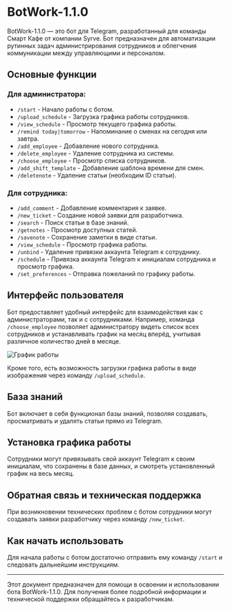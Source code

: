 # BotWork-1.1.0

BotWork-1.1.0 — это бот для Telegram, разработанный для команды Смарт Кафе от компании Syrve. Бот предназначен для автоматизации рутинных задач администрирования сотрудников и облегчения коммуникации между управляющими и персоналом.

## Основные функции

### Для администратора:

- `/start` - Начало работы с ботом.
- `/upload_schedule` - Загрузка графика работы сотрудников.
- `/view_schedule` - Просмотр текущего графика работы.
- `/remind today|tomorrow` - Напоминание о сменах на сегодня или завтра.
- `/add_employee` - Добавление нового сотрудника.
- `/delete_employee` - Удаление сотрудника из системы.
- `/choose_employee` - Просмотр списка сотрудников.
- `/add_shift_template` - Добавление шаблона времени для смен.
- `/deletenote` - Удаление статьи (необходим ID статьи).

### Для сотрудника:

- `/add_comment` - Добавление комментария к заявке.
- `/new_ticket` - Создание новой заявки для разработчика.
- `/search` - Поиск статьи в базе знаний.
- `/getnotes` - Просмотр доступных статей.
- `/savenote` - Сохранение заметки в виде статьи.
- `/view_schedule` - Просмотр графика работы.
- `/unbind` - Удаление привязки аккаунта Telegram к сотруднику.
- `/schedule` - Привязка аккаунта Telegram к инициалам сотрудника и просмотр графика.
- `/set_preferences` - Отправка пожеланий по графику работы.

## Интерфейс пользователя

Бот предоставляет удобный интерфейс для взаимодействия как с администраторами, так и с сотрудниками. Например, команда `/choose_employee` позволяет администратору видеть список всех сотрудников и устанавливать график на месяц вперёд, учитывая различное количество дней в месяце.

![График работы](https://github.com/WoLand-Q/BotWork-1.1.0/assets/72334898/45a62efd-000c-465c-996c-0bc3dd444ecb)

Кроме того, есть возможность загрузки графика работы в виде изображения через команду `/upload_schedule`.

## База знаний

Бот включает в себя функционал базы знаний, позволяя создавать, просматривать и удалять статьи прямо из Telegram.

## Установка графика работы

Сотрудники могут привязывать свой аккаунт Telegram к своим инициалам, что сохранены в базе данных, и смотреть установленный график на весь месяц.

## Обратная связь и техническая поддержка

При возникновении технических проблем с ботом сотрудники могут создавать заявки разработчику через команду `/new_ticket`.

## Как начать использовать

Для начала работы с ботом достаточно отправить ему команду `/start` и следовать дальнейшим инструкциям.

---

Этот документ предназначен для помощи в освоении и использовании бота BotWork-1.1.0. Для получения более подробной информации и технической поддержки обращайтесь к разработчикам.
